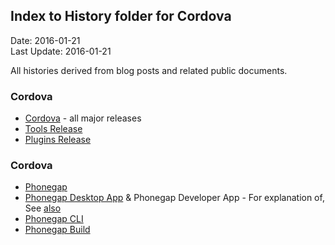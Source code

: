 ## Index to History folder for Cordova ##
Date: 2016-01-21<br>
Last Update: 2016-01-21

All histories derived from blog posts and related public documents.

### Cordova ###
- [Cordova](cordova.md) - all major releases
- [Tools Release](cordova-tools.md)
- [Plugins Release](cordova-plugins.md)

### Cordova ###
- [Phonegap](phonegap.md)
- [Phonegap Desktop App](phonegap-desktop.md) &amp; Phonegap Developer App - For explanation of, See [also](phonegap-desktop-app.md)
- [Phonegap CLI](phonegap-cli.md)
- [Phonegap Build](phonegap-build.md)
